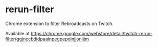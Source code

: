 # rerun-filter
Chrome extension to filter Rebroadcasts on Twitch.

Available at https://chrome.google.com/webstore/detail/twitch-rerun-filter/ggjnccbdidpaainpegpepolnjjonijjm
